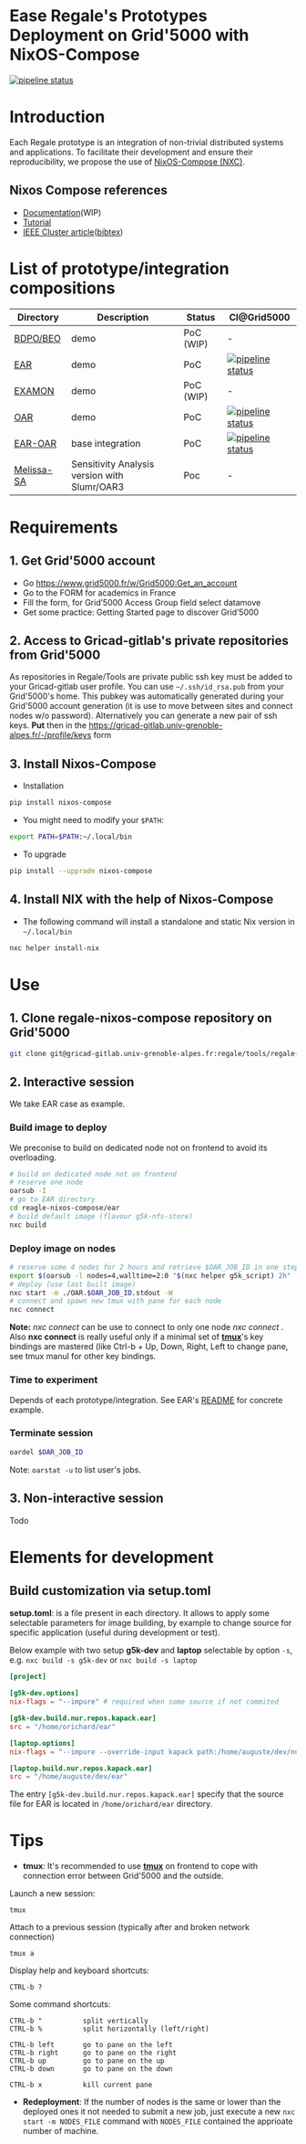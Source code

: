 
Ease Regale's Prototypes Deployment on Grid'5000 with NixOS-Compose
===================================================================

[![pipeline status](https://gricad-gitlab.univ-grenoble-alpes.fr/regale/tools/regale-nixos-compose/badges/main/pipeline.svg)](https://gricad-gitlab.univ-grenoble-alpes.fr/regale/tools/regale-nixos-compose/-/commits/main)

# Introduction
Each Regale prototype is an integration of non-trivial distributed systems and applications.
To facilitate their development and ensure their reproducibility, we propose the use of
[NixOS-Compose (NXC)](https://github.com/oar-team/nixos-compose).

## Nixos Compose references
- [Documentation](https://nixos-compose.gitlabpages.inria.fr/nixos-compose/)(WIP)
- [Tutorial](https://nixos-compose.gitlabpages.inria.fr/tuto-nxc/)
- [IEEE Cluster article](https://hal.archives-ouvertes.fr/hal-03723771)([bibtex](https://hal.archives-ouvertes.fr/hal-03723771v1/bibtex))

# List of prototype/integration compositions
| Directory                    | Description      | Status    | CI@Grid5000 |
|------------------------------|------------------|-----------|------------------|
| [BDPO/BEO](bdpo/README.md)   | demo             | PoC (WIP) | -                |
| [EAR](ear/README.md)         | demo             | PoC       | [![pipeline status](https://gricad-gitlab.univ-grenoble-alpes.fr/regale/tools/regale-nixos-compose/badges/ear/pipeline.svg)](https://gricad-gitlab.univ-grenoble-alpes.fr/regale/tools/regale-nixos-compose/-/commits/ear)                |
| [EXAMON](examon/README.md)   | demo             | PoC (WIP) | -                |
| [OAR](oar/README.md)         | demo             | PoC       | [![pipeline status](https://gricad-gitlab.univ-grenoble-alpes.fr/regale/tools/regale-nixos-compose/badges/oar/pipeline.svg)](https://gricad-gitlab.univ-grenoble-alpes.fr/regale/tools/regale-nixos-compose/-/commits/oar)                |
| [EAR-OAR](ear-oar/README.md) | base integration | PoC       | [![pipeline status](https://gricad-gitlab.univ-grenoble-alpes.fr/regale/tools/regale-nixos-compose/badges/ear-oar/pipeline.svg)](https://gricad-gitlab.univ-grenoble-alpes.fr/regale/tools/regale-nixos-compose/-/commits/ear-oar)                |
| [Melissa-SA](https://gitlab.inria.fr/nixos-compose/melissa) | Sensitivity Analysis version with Slumr/OAR3 | Poc      | -                | 

# Requirements

## 1. Get Grid'5000 account
 - Go https://www.grid5000.fr/w/Grid5000:Get_an_account
 - Go to the FORM for academics in France
 - Fill the form, for Grid’5000 Access Group field select datamove
 - Get some practice: 
   Getting Started page to discover Grid’5000
## 2. Access to Gricad-gitlab's private repositories from Grid'5000
As repositories in Regale/Tools are private public ssh key must be added to your Gricad-gitlab user profile.
You can use `~/.ssh/id_rsa.pub` from your Grid'5000's home. This pubkey was automatically generated during your Grid'5000 account generation (it is use to move between sites and connect nodes w/o password).
Alternatively you can generate a new pair of ssh keys. **Put** then in the https://gricad-gitlab.univ-grenoble-alpes.fr/-/profile/keys form
## 3. Install Nixos-Compose
 - Installation
 ```bash
 pip install nixos-compose
 ```
 - You might need to modify your `$PATH`:
 ```bash
 export PATH=$PATH:~/.local/bin
  ```
 - To upgrade
 ```bash
 pip install --upprade nixos-compose
 ```
 ## 4. Install NIX with the help of Nixos-Compose
 - The following command will install a standalone and static Nix version in `~/.local/bin`
 ```bash
 nxc helper install-nix
 ```
# Use
## 1. Clone regale-nixos-compose repository on Grid'5000

```bash
git clone git@gricad-gitlab.univ-grenoble-alpes.fr:regale/tools/regale-nixos-compose.git
```
## 2. Interactive session
We take EAR case as example.

### Build image to deploy
We preconise to build on dedicated node not on frontend to avoid its overloading. 
```bash
# build on dedicated node not on frontend 
# reserve one node
oarsub -I
# go to EAR directory
cd reagle-nixos-compose/ear
# build default image (flavour g5k-nfs-store)
nxc build
```

### Deploy image on nodes

```bash
# reserve some 4 nodes for 2 hours and retrieve $OAR_JOB_ID in one step
export $(oarsub -l nodes=4,walltime=2:0 "$(nxc helper g5k_script) 2h" | grep OAR_JOB_ID)
# deploy (use last built image)
nxc start -m ./OAR.$OAR_JOB_ID.stdout -W
# connect and spawn new tmux with pane for each node
nxc connect
```
**Note:** *nxc connect* can be use to connect to only one node *nxc connect <node>*. Also **nxc connect** is really useful only if a minimal set of **[tmux](https://github.com/tmux/tmux/wiki/Getting-Started)**'s key bindings are mastered (like Ctrl-b + Up, Down, Right, Left to change pane, see tmux manul for other key bindings.

### Time to experiment
Depends of each prototype/integration.
See EAR's [README](ear/README.md) for concrete example.

### Terminate session
```bash
oardel $OAR_JOB_ID
```
Note: `oarstat -u` to list user's jobs.

## 3. Non-interactive session
Todo

# Elements for development

## Build customization via setup.toml

**setup.toml**: is a file present in each directory. It allows to apply some selectable parameters for image building, by example to change source for specific application (useful during development or test).

Below example with two setup **g5k-dev** and **laptop** selectable by option `-s`, e.g. `nxc build -s g5k-dev` or `nxc build -s laptop` 

```toml
[project]
    
[g5k-dev.options]
nix-flags = "--impure" # required when some source if not commited

[g5k-dev.build.nur.repos.kapack.ear]
src = "/home/orichard/ear"

[laptop.options]
nix-flags = "--impure --override-input kapack path:/home/auguste/dev/nur-kapack/regale"

[laptop.build.nur.repos.kapack.ear]
src = "/home/auguste/dev/ear"
```
The entry `[g5k-dev.build.nur.repos.kapack.ear]` specify that the source file for EAR is located in `/home/orichard/ear` directory.


# Tips

- **tmux**: It's recommended to use **[tmux](https://github.com/tmux/tmux/wiki/Getting-Started)** on frontend to cope with connection error between Grid'5000 and the outside.

Launch a new session:

    tmux

Attach to a previous session (typically after and broken network connection)
    
    tmux a

Display help and keyboard shortcuts:

    CTRL-b ?

Some command shortcuts:

    CTRL-b "          split vertically 
    CTRL-b %          split horizontally (left/right)

    CTRL-b left       go to pane on the left
    CTRL-b right      go to pane on the right 
    CTRL-b up         go to pane on the up 
    CTRL-b down       go to pane on the down 

    CTRL-b x          kill current pane


- **Redeployment**: If the number of nodes is the same or lower than the deployed ones it not needed to submit a new job, just execute a new `nxc start -m NODES_FILE` command with `NODES_FILE` contained the apprioate number of machine.
